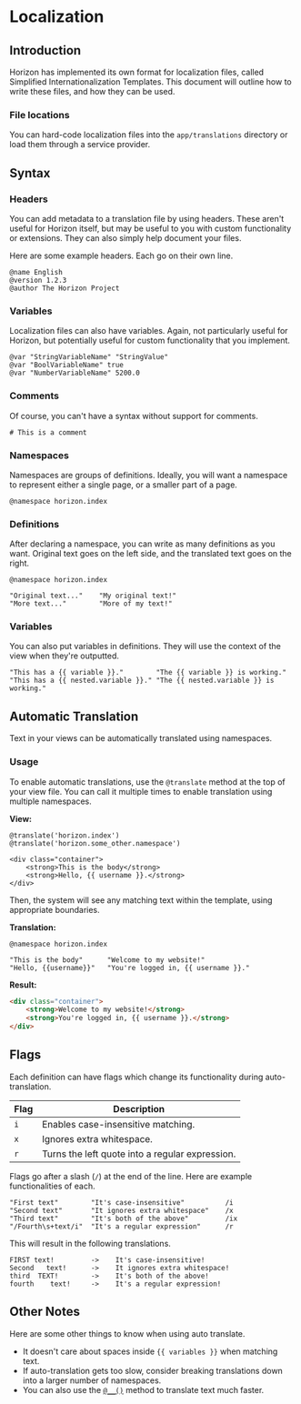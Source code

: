 # Localization

## Introduction

Horizon has implemented its own format for localization files, called Simplified Internationalization Templates. This document will outline how
to write these files, and how they can be used.

### File locations

You can hard-code localization files into the `app/translations` directory or load them through a service provider.

## Syntax

### Headers

You can add metadata to a translation file by using headers. These aren't useful for Horizon itself, but may be useful
to you with custom functionality or extensions. They can also simply help document your files.

Here are some example headers. Each go on their own line.

```sit
@name English
@version 1.2.3
@author The Horizon Project
```

### Variables

Localization files can also have variables. Again, not particularly useful for Horizon, but potentially useful for
custom functionality that you implement.

```sit
@var "StringVariableName" "StringValue"
@var "BoolVariableName" true
@var "NumberVariableName" 5200.0
```

### Comments

Of course, you can't have a syntax without support for comments.

```sit
# This is a comment
```

### Namespaces

Namespaces are groups of definitions. Ideally, you will want a namespace to represent either a single page, or a smaller
part of a page.

```sit
@namespace horizon.index
```

### Definitions

After declaring a namespace, you can write as many definitions as you want. Original text goes on the left side, and
the translated text goes on the right.

```sit
@namespace horizon.index

"Original text..."    "My original text!"
"More text..."        "More of my text!"
```

### Variables

You can also put variables in definitions. They will use the context of the view when they're outputted.

```sit
"This has a {{ variable }}."        "The {{ variable }} is working."
"This has a {{ nested.variable }}." "The {{ nested.variable }} is working."
```

## Automatic Translation

Text in your views can be automatically translated using namespaces.

### Usage

To enable automatic translations, use the `@translate` method at the top of your view file. You can call it multiple times
to enable translation using multiple namespaces.

**View:**
```twig
@translate('horizon.index')
@translate('horizon.some_other.namespace')

<div class="container">
    <strong>This is the body</strong>
    <strong>Hello, {{ username }}.</strong>
</div>
```

Then, the system will see any matching text within the template, using appropriate boundaries.

**Translation:**
```sit
@namespace horizon.index

"This is the body"      "Welcome to my website!"
"Hello, {{username}}"   "You're logged in, {{ username }}."
```

**Result:**
```html
<div class="container">
    <strong>Welcome to my website!</strong>
    <strong>You're logged in, {{ username }}.</strong>
</div>
```

## Flags

Each definition can have flags which change its functionality during auto-translation.

|Flag|Description|
|---|---|
|`i`|Enables case-insensitive matching.|
|`x`|Ignores extra whitespace.|
|`r`|Turns the left quote into a regular expression.|

Flags go after a slash (`/`) at the end of the line. Here are example functionalities of each.

```sit
"First text"        "It's case-insensitive"          /i
"Second text"       "It ignores extra whitespace"    /x
"Third text"        "It's both of the above"         /ix
"/Fourth\s+text/i"  "It's a regular expression"      /r
```

This will result in the following translations.

```
FIRST text!         ->    It's case-insensitive!
Second   text!      ->    It ignores extra whitespace!
third  TEXT!        ->    It's both of the above!
fourth    text!     ->    It's a regular expression!
```

## Other Notes

Here are some other things to know when using auto translate.

- It doesn't care about spaces inside `{{ variables }}` when matching text.
- If auto-translation gets too slow, consider breaking translations down into a larger number of namespaces.
- You can also use the [`@__()`](templates.md#translating-strings) method to translate text much faster.
